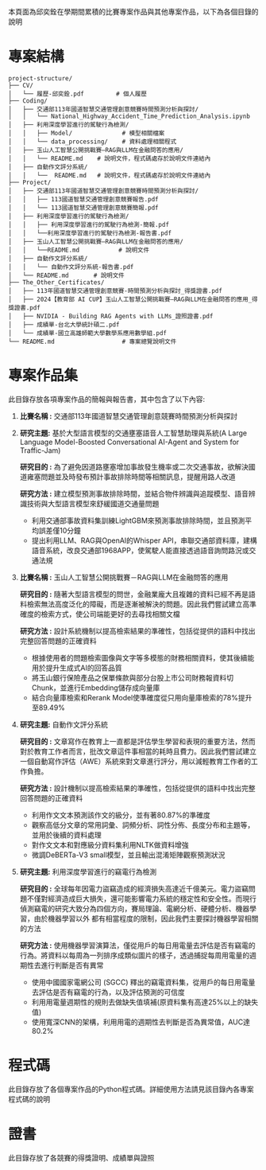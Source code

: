 本頁面為邱奕銓在學期間累積的比賽專案作品與其他專案作品，以下為各個目錄的說明

# 專案結構
```
project-structure/
├── CV/
│   └── 履歷-邱奕銓.pdf         # 個人履歷
├── Coding/
│   ├── 交通部113年國道智慧交通管理創意競賽時間預測分析與探討/
│   │   └── National_Highway_Accident_Time_Prediction_Analysis.ipynb
│   ├── 利用深度學習進行的駕駛行為檢測/
│   │   ├── Model/              # 模型相關檔案
│   │   └── data_processing/    # 資料處理相關程式
│   ├── 玉山人工智慧公開挑戰賽—RAG與LLM在金融問答的應用/
│   │   └── README.md    # 說明文件，程式碼處存於說明文件連結內
│   ├── 自動作文評分系統/
│   │   └──  README.md   # 說明文件，程式碼處存於說明文件連結內
├── Project/
│   ├── 交通部113年國道智慧交通管理創意競賽時間預測分析與探討/
│   │   ├── 113國道智慧交通管理創意競賽報告.pdf
│   │   └── 113國道智慧交通管理創意競賽簡報.pdf
│   ├── 利用深度學習進行的駕駛行為檢測/
│   │   ├── 利用深度學習進行的駕駛行為檢測-簡報.pdf
│   │   └──利用深度學習進行的駕駛行為檢測-報告書.pdf
│   ├── 玉山人工智慧公開挑戰賽—RAG與LLM在金融問答的應用/
│   │   └──README.md           # 說明文件
│   ├── 自動作文評分系統/
│   │   └── 自動作文評分系統-報告書.pdf
│   └── README.md       # 說明文件
├── The_Other_Certificates/
│   ├── 113年國道智慧交通管理創意競賽-時間預測分析與探討_得獎證書.pdf
│   ├── 2024【教育部 AI CUP】玉山人工智慧公開挑戰賽—RAG與LLM在金融問答的應用_得獎證書.pdf
│   ├── NVIDIA - Building RAG Agents with LLMs_證照證書.pdf
│   ├── 成績單-台北大學統計碩二.pdf
│   └── 成績單-國立高雄師範大學數學系應用數學組.pdf
└── README.md                   # 專案總覽說明文件
```



# 專案作品集
此目錄存放各項專案作品的簡報與報告書，其中包含了以下內容:

1. **比賽名稱 :** 交通部113年國道智慧交通管理創意競賽時間預測分析與探討
2. 
   **研究主題:** 基於大型語言模型的交通壅塞語音人工智慧助理與系統(A Large Language Model-Boosted Conversational AI-Agent and System for Traffic-Jam)
   
   **研究目的 :** 為了避免因道路壅塞增加事故發生機率或二次交通事故，欲解決國道雍塞問題並及時發布預計事故排除時間等相關訊息，提醒用路人改道

   **研究方法 :** 建立模型預測事故排除時間，並結合物件辨識與追蹤模型、語音辨識技術與大型語言模型來舒緩國道交通量問題
   
    - 利用交通部事故資料集訓練LightGBM來預測事故排除時間，並且預測平均誤差僅10分鐘
    - 提出利用LLM、RAG與OpenAI的Whisper API，串聯交通部資料庫，建構語音系統，改良交通部1968APP，使駕駛人能直接透過語音詢問路況或交通法規

3. **比賽名稱 :** 玉山人工智慧公開挑戰賽－RAG與LLM在金融問答的應用

   **研究目的 :** 隨著大型語言模型的問世，金融業龐大且複雜的資料已經不再是語料檢索無法高度泛化的障礙，而是逐漸被解決的問題。因此我們嘗試建立高準確度的檢索方式，使公司端能更好的去尋找相關文檔
   
   **研究方法 :** 設計系統機制以提高檢索結果的準確性，包括從提供的語料中找出完整回答問題的正確資料
   
   - 根據使用者的問題檢索圖像與文字等多模態的財務相關資料，使其後續能用於提升生成式AI的回答品質
   - 將⽟⼭銀⾏保險產品之保單條款與部分台股上市公司財務報資料切Chunk，並進行Embedding儲存成向量庫
   - 結合向量庫檢索和Rerank Model使準確度從只用向量庫檢索的78%提升至89.49%


4. **研究主題:** 自動作文評分系統

   **研究目的 :** 文章寫作在教育上一直都是評估學生學習和表現的重要方法，然而對於教育工作者而言，批改文章這件事相當的耗時且費力。因此我們嘗試建立一個自動寫作評估（AWE）系統來對文章進行評分，用以減輕教育工作者的工作負擔。
   
   **研究方法 :** 設計機制以提高檢索結果的準確性，包括從提供的語料中找出完整回答問題的正確資料
   - 利用作文文本預測該作文的級分，並有著80.87%的準確度
   - 觀察高低分文章的常用詞彙、詞頻分析、詞性分佈、長度分布和主題等，並用於後續的資料處理
   - 對作文文本和對應級分資料集利用NLTK做資料增強
   - 微調DeBERTa-V3 small模型，並且輸出混淆矩陣觀察預測狀況
   


5. **研究主題:** 利用深度學習進行的竊電行為檢測

   **研究目的 :** 全球每年因電力盜竊造成的經濟損失高達近千億美元。電力盜竊問題不僅對經濟造成巨大損失，還可能影響電力系統的穩定性和安全性。而現行偵測竊電的研究大致分為四個方向，賽局理論、電網分析、硬體分析、機器學習，由於機器學習以外                  都有相當程度的限制，因此我們主要探討機器學習相關的方法
   
   **研究方法 :** 使用機器學習演算法，僅從用戶的每日用電量去評估是否有竊電的行為。將資料以每周為一列排序成類似圖片的樣子，透過捕捉每周用電量的週期性去進行判斷是否有異常
     - 使用中國國家電網公司 (SGCC) 釋出的竊電資料集，從用戶的每日用電量去評估是否有竊電的行為，以及評估預測的可信度
     - 利用用電量週期性的規則去做缺失值填補(原資料集有高達25%以上的缺失值)
     - 使用寬深CNN的架構，利用用電的週期性去判斷是否為異常值，AUC達80.2%


# 程式碼

此目錄存放了各個專案作品的Python程式碼。詳細使用方法請見該目錄內各專案程式碼的說明

# 證書

此目錄存放了各競賽的得獎證明、成績單與證照
